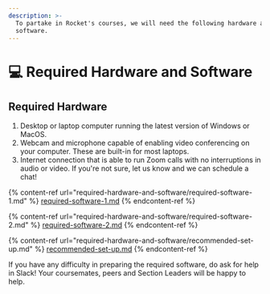 ```yaml
---
description: >-
  To partake in Rocket's courses, we will need the following hardware and
  software.
---
```


# 💻 Required Hardware and Software

## Required Hardware

1. Desktop or laptop computer running the latest version of Windows or MacOS.
2. Webcam and microphone capable of enabling video conferencing on your computer. These are built-in for most laptops.
3. Internet connection that is able to run Zoom calls with no interruptions in audio or video. If you're not sure, let us know and we can schedule a chat!

{% content-ref url="required-hardware-and-software/required-software-1.md" %}
[required-software-1.md](required-hardware-and-software/required-software-1.md)
{% endcontent-ref %}

{% content-ref url="required-hardware-and-software/required-software-2.md" %}
[required-software-2.md](required-hardware-and-software/required-software-2.md)
{% endcontent-ref %}

{% content-ref url="required-hardware-and-software/recommended-set-up.md" %}
[recommended-set-up.md](required-hardware-and-software/recommended-set-up.md)
{% endcontent-ref %}

If you have any difficulty in preparing the required software, do ask for help in Slack! Your coursemates, peers and Section Leaders will be happy to help.
